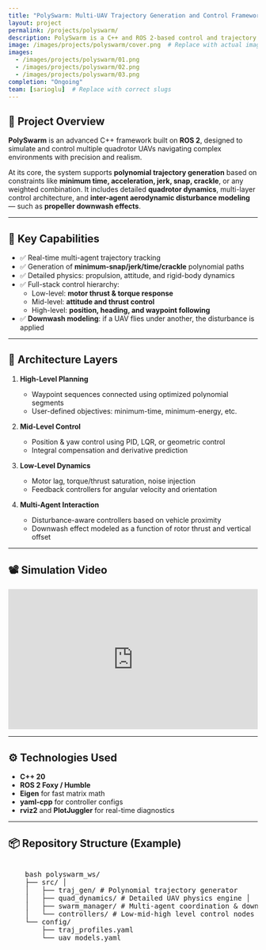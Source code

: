 ```yaml
---
title: "PolySwarm: Multi-UAV Trajectory Generation and Control Framework"
layout: project
permalink: /projects/polyswarm/
description: PolySwarm is a C++ and ROS 2-based control and trajectory generation framework for multi-drone systems, supporting dynamic disturbance modeling, detailed quadrotor physics, and layered control architecture.
image: /images/projects/polyswarm/cover.png  # Replace with actual image path
images:
  - /images/projects/polyswarm/01.png
  - /images/projects/polyswarm/02.png
  - /images/projects/polyswarm/03.png
completion: "Ongoing"
team: [sarioglu]  # Replace with correct slugs
---
```


## 🚁 Project Overview

**PolySwarm** is an advanced C++ framework built on **ROS 2**, designed to simulate and control multiple quadrotor UAVs navigating complex environments with precision and realism.

At its core, the system supports **polynomial trajectory generation** based on constraints like **minimum time, acceleration, jerk, snap, crackle**, or any weighted combination. It includes detailed **quadrotor dynamics**, multi-layer control architecture, and **inter-agent aerodynamic disturbance modeling** — such as **propeller downwash effects**.

---

## 🧱 Key Capabilities

- ✅ Real-time multi-agent trajectory tracking
- ✅ Generation of **minimum-snap/jerk/time/crackle** polynomial paths
- ✅ Detailed physics: propulsion, attitude, and rigid-body dynamics
- ✅ Full-stack control hierarchy:
  - Low-level: **motor thrust & torque response**
  - Mid-level: **attitude and thrust control**
  - High-level: **position, heading, and waypoint following**
- ✅ **Downwash modeling**: if a UAV flies under another, the disturbance is applied

---

## 🧠 Architecture Layers

1. **High-Level Planning**
   - Waypoint sequences connected using optimized polynomial segments
   - User-defined objectives: minimum-time, minimum-energy, etc.

2. **Mid-Level Control**
   - Position & yaw control using PID, LQR, or geometric control
   - Integral compensation and derivative prediction

3. **Low-Level Dynamics**
   - Motor lag, torque/thrust saturation, noise injection
   - Feedback controllers for angular velocity and orientation

4. **Multi-Agent Interaction**
   - Disturbance-aware controllers based on vehicle proximity
   - Downwash effect modeled as a function of rotor thrust and vertical offset

---

## 📽️ Simulation Video

<div style="position: relative; padding-bottom: 56.25%; height: 0; overflow: hidden; max-width: 100%;">
  <iframe src="https://www.youtube.com/embed/YOUR_VIDEO_ID"
          frameborder="0"
          allowfullscreen
          style="position: absolute; top: 0; left: 0; width: 100%; height: 100%;">
  </iframe>
</div>

---

## ⚙️ Technologies Used

- **C++ 20**
- **ROS 2 Foxy / Humble**
- **Eigen** for fast matrix math
- **yaml-cpp** for controller configs
- **rviz2** and **PlotJuggler** for real-time diagnostics

---

## 📦 Repository Structure (Example)

<pre lang="bash"> 
    bash polyswarm_ws/ 
    ├── src/ │ 
    │   ├── traj_gen/ # Polynomial trajectory generator  
    │   ├── quad_dynamics/ # Detailed UAV physics engine │ 
    │   ├── swarm_manager/ # Multi-agent coordination & downwash modeling 
    │   └── controllers/ # Low-mid-high level control nodes 
    └── config/ 
        ├── traj_profiles.yaml 
        └── uav_models.yaml
</pre>